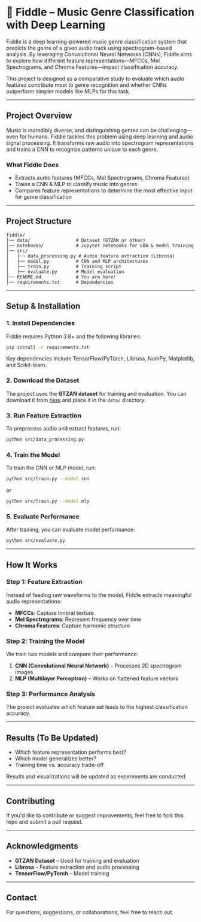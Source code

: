 # 🎻 Fiddle – Music Genre Classification with Deep Learning

Fiddle is a deep learning-powered music genre classification system that predicts the genre of a given audio track using spectrogram-based analysis. By leveraging Convolutional Neural Networks (CNNs), Fiddle aims to explore how different feature representations—MFCCs, Mel Spectrograms, and Chroma Features—impact classification accuracy.

This project is designed as a comparative study to evaluate which audio features contribute most to genre recognition and whether CNNs outperform simpler models like MLPs for this task.

---

## Project Overview
Music is incredibly diverse, and distinguishing genres can be challenging—even for humans. Fiddle tackles this problem using deep learning and audio signal processing. It transforms raw audio into spectrogram representations and trains a CNN to recognize patterns unique to each genre.

### What Fiddle Does
- Extracts audio features (MFCCs, Mel Spectrograms, Chroma Features)
- Trains a CNN & MLP to classify music into genres
- Compares feature representations to determine the most effective input for genre classification

---

## Project Structure
```
fiddle/
│── data/                 # Dataset (GTZAN or other)
│── notebooks/            # Jupyter notebooks for EDA & model training
│── src/
│   ├── data_processing.py # Audio feature extraction (Librosa)
│   ├── model.py          # CNN and MLP architectures
│   ├── train.py          # Training script
│   ├── evaluate.py       # Model evaluation
│── README.md             # You are here!
│── requirements.txt      # Dependencies
```

---

## Setup & Installation

### 1. Install Dependencies
Fiddle requires Python 3.8+ and the following libraries:
```bash
pip install -r requirements.txt
```
Key dependencies include TensorFlow/PyTorch, Librosa, NumPy, Matplotlib, and Scikit-learn.

### 2. Download the Dataset
The project uses the **GTZAN dataset** for training and evaluation. You can download it from [here](https://www.kaggle.com/datasets/andradaolteanu/gtzan-dataset-music-genre-classification) and place it in the `data/` directory.

### 3. Run Feature Extraction
To preprocess audio and extract features, run:
```bash
python src/data_processing.py
```

### 4. Train the Model
To train the CNN or MLP model, run:
```bash
python src/train.py --model cnn
```
or
```bash
python src/train.py --model mlp
```

### 5. Evaluate Performance
After training, you can evaluate model performance:
```bash
python src/evaluate.py
```

---

## How It Works

### Step 1: Feature Extraction
Instead of feeding raw waveforms to the model, Fiddle extracts meaningful audio representations:
- **MFCCs**: Capture timbral texture
- **Mel Spectrograms**: Represent frequency over time
- **Chroma Features**: Capture harmonic structure

### Step 2: Training the Model
We train two models and compare their performance:
1. **CNN (Convolutional Neural Network)** – Processes 2D spectrogram images
2. **MLP (Multilayer Perceptron)** – Works on flattened feature vectors

### Step 3: Performance Analysis
The project evaluates which feature set leads to the highest classification accuracy.

---

## Results (To Be Updated)
- Which feature representation performs best?
- Which model generalizes better?
- Training time vs. accuracy trade-off

Results and visualizations will be updated as experiments are conducted.

---

## Contributing
If you'd like to contribute or suggest improvements, feel free to fork this repo and submit a pull request.

---

## Acknowledgments
- **GTZAN Dataset** – Used for training and evaluation
- **Librosa** – Feature extraction and audio processing
- **TensorFlow/PyTorch** – Model training

---

## Contact
For questions, suggestions, or collaborations, feel free to reach out.

